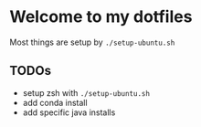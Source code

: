 # Welcome to my dotfiles

Most things are setup by `./setup-ubuntu.sh`

## TODOs

- setup zsh with `./setup-ubuntu.sh`
- add conda install
- add specific java installs
